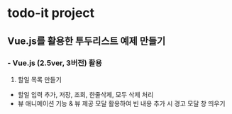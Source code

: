 # todo-it project

## Vue.js를 활용한 투두리스트 예제 만들기

### - Vue.js (2.5ver, 3버전) 활용  
1) 할일 목록 만들기
  - 할일 입력 추가, 저장, 조회, 한줄삭제, 모두 삭제 처리  
  - 뷰 애니메이션 기능 & 뷰 제공 모달 활용하여 빈 내용 추가 시 경고 모달 창 띄우기